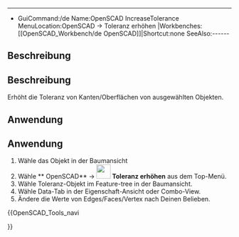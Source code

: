 ---
- GuiCommand:/de   Name:OpenSCAD IncreaseTolerance‏‎    MenuLocation:OpenSCAD → Toleranz erhöhen   |Workbenches:[[OpenSCAD_Workbench/de   OpenSCAD]]|Shortcut:none   SeeAlso:------


</div>

## Beschreibung

## Beschreibung 

Erhöht die Toleranz von Kanten/Oberflächen von ausgewählten Objekten.

## Anwendung

## Anwendung 

1.  Wähle das Objekt in der Baumansicht
2.  Wähle ** OpenSCAD** → **<img src="images/OpenSCAD_IncreaseTolerance.png" width=32px> Toleranz erhöhen** aus dem Top-Menü.
3.  Wähle Toleranz-Objekt im Feature-tree in der Baumansicht.
4.  Wähle Data-Tab in der Eigenschaft-Ansicht oder Combo-View.
5.  Ändere die Werte von Edges/Faces/Vertex nach Deinen Belieben.





{{OpenSCAD_Tools_navi

}} 
